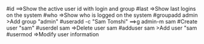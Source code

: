 #id ==>Show the active user id with login and group
#last =>Show last logins on the system
#who =>Show who is logged on the system
#groupadd admin >Add group "admin"
#useradd -c "Sam Tomshi" ==>g admin-m sam #Create user "sam"
#userdel sam =>Delete user sam
#adduser sam >Add user "sam
#usermod =>Modify user information
